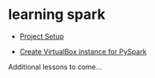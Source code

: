 # learning spark

* [Project Setup](./PROJECT_SETUP.md)

* [Create VirtualBox instance for PySpark](./VIRTUALBOX.md)

Additional lessons to come...
